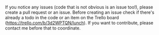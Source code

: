 If you notice any issues (code that is not obvious is an issue too!), please create a pull request or an issue.
Before creating an issue check if there's already a todo in the code or an item on the Trello board (https://trello.com/b/3d2WPTQN/lunch).
If you want to contribute, please contact me before that to coordinate.